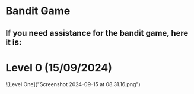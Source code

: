 # Bandit Game 

## If you need assistance for the bandit game, here it is:

# Level 0 (15/09/2024)

![Level One]("Screenshot 2024-09-15 at 08.31.16.png")

